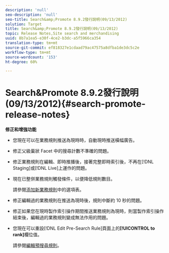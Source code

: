 ```yaml
---
description: 'null'
seo-description: 'null'
seo-title: Search&amp;Promote 8.9.2發行說明(09/13/2012)
solution: Target
title: Search&amp;Promote 8.9.2發行說明(09/13/2012)
topic: Release Notes,Site search and merchandising
uuid: 8b7a1ea5-e30f-4ce2-b3dc-a5f5966ca354
translation-type: tm+mt
source-git-commit: ef818327e1cdaad79ac47575a8dfba1de3dc5c2e
workflow-type: tm+mt
source-wordcount: '153'
ht-degree: 60%

---
```



# Search&amp;Promote 8.9.2發行說明(09/13/2012){#search-promote-release-notes}

**修正和增強功能**

* 您現在可以在業務規則推送為現時時，自動現時推送橫幅廣告。
* 修正父級巢狀 Facet 中的搜尋計數不準確的問題。
* 修正業務規則在編輯、即時推播後，接著完整即時索引後，不再在[!DNL Staging]或[!DNL Live]上運作的問題。

* 現在已整併業務規則觸發條件，以便降低規則數目。

   請參閱[添加新業務規則](../c-about-rules-menu/c-about-business-rules.md#task_BD3B31ED48BB4B1B8F1DCD3BFA2528E7)中的選項表。
* 修正編輯過的業務規則在推送為現時後，規則中斷約 10 秒的問題。
* 修正如果您在現時製作索引操作期間推送業務規則為現時，則當製作索引操作結束後，編輯過的業務規則變成無法作用的問題。
* 您現在可以重設[!DNL Edit Pre-Search Rule]頁面上的&#x200B;**[!UICONTROL to rank]**&#x200B;欄位值。

   請參閱[編輯預搜尋規則](../c-about-rules-menu/c-about-pre-search-rules.md#task_25F77050C5DA42B29DFD1C9718FB8C64)。

